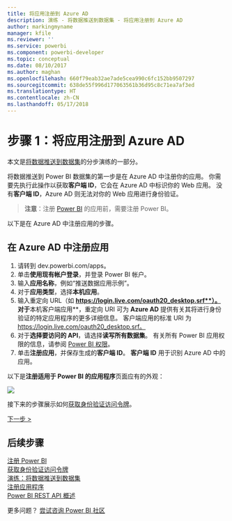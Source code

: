 ```yaml
---
title: 将应用注册到 Azure AD
description: 演练 - 将数据推送到数据集 - 将应用注册到 Azure AD
author: markingmyname
manager: kfile
ms.reviewer: ''
ms.service: powerbi
ms.component: powerbi-developer
ms.topic: conceptual
ms.date: 08/10/2017
ms.author: maghan
ms.openlocfilehash: 660f79eab32ae7ade5cea990c6fc152bb9507297
ms.sourcegitcommit: 638de55f996d177063561b36d95c8c71ea7af3ed
ms.translationtype: HT
ms.contentlocale: zh-CN
ms.lasthandoff: 05/17/2018
---
```

# <a name="step-1-register-an-app-with-azure-ad"></a>步骤 1：将应用注册到 Azure AD
本文是[将数据推送到数据集](walkthrough-push-data.md)的分步演练的一部分。

将数据推送到 Power BI 数据集的第一步是在 Azure AD 中注册你的应用。 你需要先执行此操作以获取**客户端 ID**，它会在 Azure AD 中标识你的 Web 应用。 没有**客户端 ID**，Azure AD 则无法对你的 Web 应用进行身份验证。

> **注意**：注册 [Power BI](create-an-azure-active-directory-tenant.md) 的应用前，需要注册 Power BI。
> 
> 

以下是在 Azure AD 中注册应用的步骤。

## <a name="register-an-app-in-azure-ad"></a>在 Azure AD 中注册应用
1. 请转到 dev.powerbi.com/apps。
2. 单击**使用现有帐户登录**，并登录 Power BI 帐户。
3. 输入**应用名称**，例如“推送数据应用示例”。
4. 对于**应用类型**，选择**本机应用**。
5. 输入重定向 URL（如 **https://login.live.com/oauth20_desktop.srf**）。 对于**本机客户端应用**，重定向 URI 可为 **Azure AD** 提供有关其将进行身份验证的特定应用程序的更多详细信息。 客户端应用的标准 URI 为 https://login.live.com/oauth20_desktop.srf。
6. 对于**选择要访问的 API**，请选择**读写所有数据集**。 有关所有 Power BI 应用权限的信息，请参阅 [Power BI 权限](power-bi-permissions.md)。
7. 单击**注册应用**，并保存生成的**客户端 ID**。 **客户端 ID** 用于识别 Azure AD 中的应用。

以下是**注册适用于 Power BI 的应用程序**页面应有的外观：

![](media/walkthrough-push-data-register-app-with-azure-ad/powerbi-developer-sample-register-app.png)

接下来的步骤展示如何[获取身份验证访问令牌](walkthrough-push-data-get-token.md)。

[下一步 >](walkthrough-push-data-get-token.md)

## <a name="next-steps"></a>后续步骤
[注册 Power BI](create-an-azure-active-directory-tenant.md)  
[获取身份验证访问令牌](walkthrough-push-data-get-token.md)  
[演练：将数据推送到数据集](walkthrough-push-data.md)  
[注册应用程序](register-app.md)  
[Power BI REST API 概述](overview-of-power-bi-rest-api.md)  

更多问题？ [尝试咨询 Power BI 社区](http://community.powerbi.com/)


